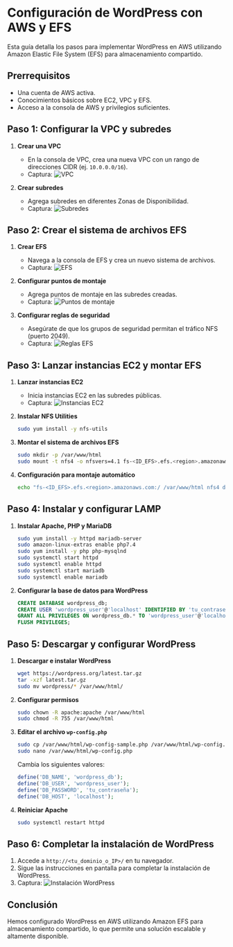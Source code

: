 # Configuración de WordPress con AWS y EFS

Esta guía detalla los pasos para implementar WordPress en AWS utilizando Amazon Elastic File System (EFS) para almacenamiento compartido. 

## Prerrequisitos

- Una cuenta de AWS activa.
- Conocimientos básicos sobre EC2, VPC y EFS.
- Acceso a la consola de AWS y privilegios suficientes.

## Paso 1: Configurar la VPC y subredes

1. **Crear una VPC**
   - En la consola de VPC, crea una nueva VPC con un rango de direcciones CIDR (ej. `10.0.0.0/16`).
   - Captura: ![VPC](https://github.com/abelsr-2005/Servicios-en-Red-e-Internet/blob/main/AWS/.imgs/vpc.png)

2. **Crear subredes**
   - Agrega subredes en diferentes Zonas de Disponibilidad.
   - Captura: ![Subredes](https://github.com/abelsr-2005/Servicios-en-Red-e-Internet/blob/main/AWS/.imgs/subredes.png)

## Paso 2: Crear el sistema de archivos EFS

1. **Crear EFS**
   - Navega a la consola de EFS y crea un nuevo sistema de archivos.
   - Captura: ![EFS](https://github.com/abelsr-2005/Servicios-en-Red-e-Internet/blob/main/AWS/.imgs/efs.png)

2. **Configurar puntos de montaje**
   - Agrega puntos de montaje en las subredes creadas.
   - Captura: ![Puntos de montaje](https://github.com/abelsr-2005/Servicios-en-Red-e-Internet/blob/main/AWS/.imgs/mount_points.png)

3. **Configurar reglas de seguridad**
   - Asegúrate de que los grupos de seguridad permitan el tráfico NFS (puerto 2049).
   - Captura: ![Reglas EFS](https://github.com/abelsr-2005/Servicios-en-Red-e-Internet/blob/main/AWS/.imgs/sg_efs.png)

## Paso 3: Lanzar instancias EC2 y montar EFS

1. **Lanzar instancias EC2**
   - Inicia instancias EC2 en las subredes públicas.
   - Captura: ![Instancias EC2](https://github.com/abelsr-2005/Servicios-en-Red-e-Internet/blob/main/AWS/.imgs/ec2.png)

2. **Instalar NFS Utilities**
   ```bash
   sudo yum install -y nfs-utils
   ```

3. **Montar el sistema de archivos EFS**
   ```bash
   sudo mkdir -p /var/www/html
   sudo mount -t nfs4 -o nfsvers=4.1 fs-<ID_EFS>.efs.<region>.amazonaws.com:/ /var/www/html
   ```

4. **Configuración para montaje automático**
   ```bash
   echo "fs-<ID_EFS>.efs.<region>.amazonaws.com:/ /var/www/html nfs4 defaults,_netdev 0 0" | sudo tee -a /etc/fstab
   ```

## Paso 4: Instalar y configurar LAMP

1. **Instalar Apache, PHP y MariaDB**
   ```bash
   sudo yum install -y httpd mariadb-server
   sudo amazon-linux-extras enable php7.4
   sudo yum install -y php php-mysqlnd
   sudo systemctl start httpd
   sudo systemctl enable httpd
   sudo systemctl start mariadb
   sudo systemctl enable mariadb
   ```

2. **Configurar la base de datos para WordPress**
   ```sql
   CREATE DATABASE wordpress_db;
   CREATE USER 'wordpress_user'@'localhost' IDENTIFIED BY 'tu_contraseña';
   GRANT ALL PRIVILEGES ON wordpress_db.* TO 'wordpress_user'@'localhost';
   FLUSH PRIVILEGES;
   ```

## Paso 5: Descargar y configurar WordPress

1. **Descargar e instalar WordPress**
   ```bash
   wget https://wordpress.org/latest.tar.gz
   tar -xzf latest.tar.gz
   sudo mv wordpress/* /var/www/html/
   ```

2. **Configurar permisos**
   ```bash
   sudo chown -R apache:apache /var/www/html
   sudo chmod -R 755 /var/www/html
   ```

3. **Editar el archivo `wp-config.php`**
   ```bash
   sudo cp /var/www/html/wp-config-sample.php /var/www/html/wp-config.php
   sudo nano /var/www/html/wp-config.php
   ```
   Cambia los siguientes valores:
   ```php
   define('DB_NAME', 'wordpress_db');
   define('DB_USER', 'wordpress_user');
   define('DB_PASSWORD', 'tu_contraseña');
   define('DB_HOST', 'localhost');
   ```

4. **Reiniciar Apache**
   ```bash
   sudo systemctl restart httpd
   ```

## Paso 6: Completar la instalación de WordPress

1. Accede a `http://<tu_dominio_o_IP>/` en tu navegador.
2. Sigue las instrucciones en pantalla para completar la instalación de WordPress.
3. Captura: ![Instalación WordPress](https://github.com/abelsr-2005/Servicios-en-Red-e-Internet/blob/main/AWS/.imgs/wp_setup.png)

## Conclusión

Hemos configurado WordPress en AWS utilizando Amazon EFS para almacenamiento compartido, lo que permite una solución escalable y altamente disponible.
